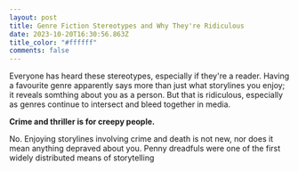```yaml
---
layout: post
title: Genre Fiction Stereotypes and Why They're Ridiculous
date: 2023-10-20T16:30:56.863Z
title_color: "#ffffff"
comments: false
---
```

E﻿veryone has heard these stereotypes, especially if they're a reader. Having a favourite genre apparently says more than just what storylines you enjoy; it reveals somthing about you as a person. But that is ridiculous, especially as genres continue to intersect and bleed together in media.

**C﻿rime and thriller is for creepy people.**

N﻿o. Enjoying storylines involving crime and death is not new, nor does it mean anything depraved about you. Penny dreadfuls were one of the first widely distributed means of storytelling